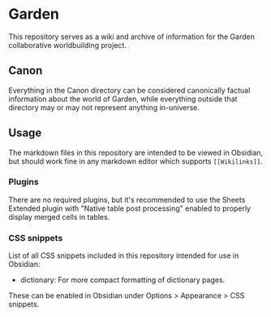 # Garden
This repository serves as a wiki and archive of information for the Garden collaborative worldbuilding project.
## Canon
Everything in the Canon directory can be considered canonically factual information about the world of Garden, while everything outside that directory may or may not represent anything in-universe.
## Usage
The markdown files in this repository are intended to be viewed in Obsidian, but should work fine in any markdown editor which supports `[[Wikilinks]]`.
### Plugins
There are no required plugins, but it's recommended to use the Sheets Extended plugin with "Native table post processing" enabled to properly display merged cells in tables.
### CSS snippets
List of all CSS snippets included in this repository intended for use in Obsidian:
- dictionary: For more compact formatting of dictionary pages.

These can be enabled in Obsidian under Options > Appearance > CSS snippets.
